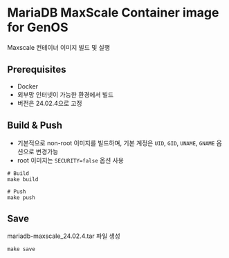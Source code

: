 # MariaDB MaxScale Container image for GenOS
Maxscale 컨테이너 이미지 빌드 및 실행 
## Prerequisites
- Docker
- 외부망 인터넷이 가능한 환경에서 빌드
- 버전은 24.02.4으로 고정

## Build & Push
- 기본적으로 non-root 이미지를 빌드하며, 기본 계정은 `UID`, `GID`, `UNAME`, `GNAME` 옵션으로 변경가능 
- root 이미지는 `SECURITY=false` 옵션 사용
```
# Build
make build

# Push
make push
```

## Save
mariadb-maxscale_24.02.4.tar 파일 생성
```
make save
```
